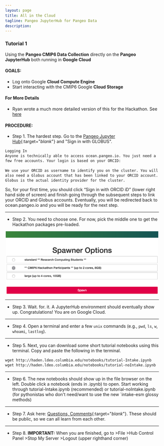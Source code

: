 ```yaml
---
layout: page
title: All in the Cloud
tagline: Pangeo JupyterHub for Pangeo Data
description: 
---
```


### Tutorial 1
Using the **Pangeo CMIP6 Data Collection** directly on the **Pangeo JupyterHub** both running in **Google Cloud**

#### GOALS: 
- Log onto Google **Cloud Compute Engine**  
- Start interacting with the CMIP6 Google **Cloud Storage**

#### For More Details
- Ryan wrote a much more detailed version of this for the Hackathon. See [here](https://discourse.pangeo.io/t/using-ocean-pangeo-io-for-the-cmip6-hackathon/291)

#### PROCEDURE:
- Step 1. The hardest step. Go to the [Pangeo Jupyter Hub](https://ocean.pangeo.io){:target="_blank_"}
and "Sign in with GLOBUS".

```
Logging In
Anyone is technically able to access ocean.pangeo.io. You just need a few free accounts. Your login is based on your ORCID:

We use your ORCID as username to identify you on the cluster. You will also need a Globus account that has been linked to your ORCID account. Globus is the actual identity provider for the cluster.
```

So, for your first time, you should click “Sign in with ORCID iD” (lower right hand side of screen) and finish going through the subsequent steps to link your ORCID and Globus accounts. Eventually, you will be redirected back to ocean.pangeo.io and you will be ready for the next step.

-------------
- Step 2. You need to choose one. For now, pick the middle one to get the Hackathon packages pre-loaded.

<p align="center"><img src="/assets/SpawnerOptions.png" width="500"></p>

-------------
- Step 3. Wait. for. it.  A JupyterHub environment should eventually show up. Congratulations! You are on Google Cloud.

-------------
- Step 4.  Open a terminal and enter a few `unix` commands (e.g., `pwd`, `ls`, `w`, `whoami`, `lastlog`). 

-------------
- Step 5. Next, you can download some short tutorial notebooks using this terminal. Copy and paste the following in the terminal.

```
wget http://haden.ldeo.columbia.edu/notebooks/tutorial-Intake.ipynb
wget http://haden.ldeo.columbia.edu/notebooks/tutorial-noIntake.ipynb
```
-------------
- Step 6. The new notebooks should show up in the file browser on the left. Double click a notebook (ends in .ipynb) to open. Start working through tutorial-Intake.ipynb (recommended) or tutorial-noIntake.ipynb (for pythonistas who don't need/want to use the new `intake-esm glossy methods)

-------------
- Step 7. Ask here: [Questions, Comments](/pages/issues.html){:target="_blank_"}. These should be public, so we can all learn from each other. 

-------------
- Step 8. **IMPORTANT:** When you are finished, go to >File >Hub Control Panel >Stop My Server >Logout (upper righthand corner)


